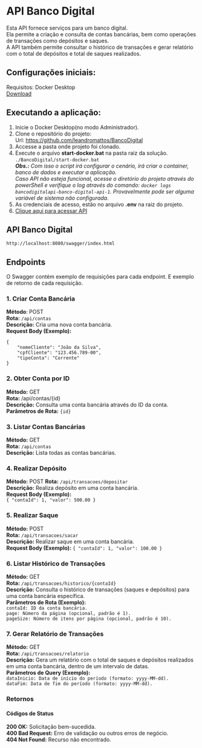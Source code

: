 # API Banco Digital
Esta API fornece serviços para um banco digital.   
Ela permite a criação e consulta de contas bancárias, bem como operações de transações como depósitos e saques.  
A API também permite consultar o histórico de transações e gerar relatório com o total de depósitos e total de saques realizados.

## Configurações iniciais:
Requisitos: Docker Desktop  
[Download](https://www.docker.com/products/docker-desktop)

## Executando a aplicação:
1. Inicie o Docker Desktop(no modo Administrador).
2. Clone o repositório do projeto:  
Url: https://github.com/leandromattos/BancoDigital
3. Accesse a pasta onde projeto foi clonado.
4. Execute o arquivo __start-docker.bat__ na pasta raiz da solução.    
``./BancoDigital/start-docker.bat``  
*__Obs.:__ Com isso o script irá configurar o cenário, irá criar o container, banco de dados e executar a aplicação.  
Caso API não esteja funcional, acesse o diretório do projeto através do powerShell e verifique o log através do comando: ``docker logs bancodigitalapi-banco-digital-api-1``.
Provavelmente pode ser alguma variável de sistema não configurada.*
8. As credenciais de acesso, estão no arquivo __.env__ na raiz do projeto.
7. [Clique aqui para acessar API](http://localhost:8080/swagger/index.html)


## API Banco Digital
	http://localhost:8080/swagger/index.html

## Endpoints
O Swagger contém exemplo de requisições para cada endpoint.
E exemplo de retorno de cada requisição.

### 1. Criar Conta Bancária
__Método__: POST  
__Rota:__ ``/api/contas``  
__Descrição:__ Cria uma nova conta bancária.  
__Request Body (Exemplo):__

	{
		"nomeCliente": "João da Silva",
		"cpfCliente": "123.456.789-00",
		"tipoConta": "Corrente"
	}


### 2. Obter Conta por ID
__Método:__ GET  
__Rota:__ /api/contas/{id}  
__Descrição:__ Consulta uma conta bancária através do ID da conta.  
__Parâmetros de Rota:__ ``{id}``

### 3. Listar Contas Bancárias
__Método:__ GET  
__Rota:__ ``/api/contas``  
__Descrição:__ Lista todas as contas bancárias.  


### 4. Realizar Depósito
__Método:__ POST
__Rota:__ ``/api/transacoes/depositar``  
__Descrição:__ Realiza depósito em uma conta bancária.  
__Request Body (Exemplo):__  
``{
  "contaId": 1,
  "valor": 500.00
}``

### 5. Realizar Saque
__Método:__ POST  
__Rota:__ ``/api/transacoes/sacar``  
__Descrição:__ Realizar saque em uma conta bancária.  
__Request Body (Exemplo):__
``{
  "contaId": 1,
  "valor": 100.00
}``


### 6. Listar Histórico de Transações
__Método:__ GET  
__Rota:__ ``/api/transacoes/historico/{contaId}``  
__Descrição:__ Consulta o histórico de transações (saques e depósitos) para uma conta bancária específica.  
__Parâmetros de Rota (Exemplo):__  
``contaId: ID da conta bancária.``  
``page: Número da página (opcional, padrão é 1).``  
``pageSize: Número de itens por página (opcional, padrão é 10).``


### 7. Gerar Relatório de Transações
__Método:__ GET  
__Rota:__ ``/api/transacoes/relatorio``  
__Descrição:__ Gera um relatório com o total de saques e depósitos realizados em uma conta bancária, dentro de um intervalo de datas.  
__Parâmetros de Query (Exemplo):__  
``dataInicio: Data de início do período (formato: yyyy-MM-dd).``  
``dataFim: Data de fim do período (formato: yyyy-MM-dd).``

### Retornos
#### Códigos de Status
__200 OK:__ Solicitação bem-sucedida.  
__400 Bad Request:__ Erro de validação ou outros erros de negócio.    
__404 Not Found:__ Recurso não encontrado.
